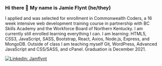 ### Hi there 👋  My name is Jamie Flynt (he/they)


I applied and was selected for enrollment in Commonwealth Coders, a 16 week intensive web development training course in partnership with BC Skills Academy and the Workforce Board of Northern Kentucky. I am currently still enrolled learning everything I can. I am learning: HTML5, CSS3, JavaScript, SASS, Bootstrap, React, Axios, Node.js, Express, and MongoDB. Outside of class I am teaching myself Git, WordPress, Advanced JavaScript and CSS/SASS, and cPanel. Graduation is December 2021. 

[![Linkedin: Jamflynt](https://img.shields.io/badge/-Jamie_Flynt-blue?style=flat-square&logo=Linkedin&logoColor=white&link=https://www.linkedin.com/in/jamie-flynt88/)](https://www.linkedin.com/in/jamie-flynt88/)


<!--
**Jamflynt/Jamflynt** is a ✨ _special_ ✨ repository because its `README.md` (this file) appears on your GitHub profile.

Here are some ideas to get you started:

- 🔭 I’m currently working on ...
- 🌱 I’m currently learning ...
- 👯 I’m looking to collaborate on ...
- 🤔 I’m looking for help with ...
- 💬 Ask me about ...
- 📫 How to reach me: ...
- 😄 Pronouns: ...
- ⚡ Fun fact: ...
-->
